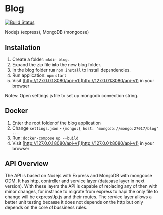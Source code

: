 # Blog

[![Build Status](https://travis-ci.org/reyesdiego/Blog-Api.svg?branch=master)](https://travis-ci.org/reyesdiego/Blog-Api)

Nodejs (express), MongoDB (mongoose)

## Installation

1. Create a folder: `mkdir blog`.
2. Expand the zip file into the new blog folder.
3. In the blog folder run `npm install` to install dependencies.
4. Run application: `npm start`
5. Visit [http://127.0.0.1:8080/api-v1](http://127.0.0.1:8080/api-v1) in your browser

Notes: Open settings.js file to set up mongodb connection string.

## Docker

1. Enter the root folder of the blog application
2. Change `settings.json` - `{mongo:{ host: "mongodb://mongo:27017/blog" ...`
3. Run: `docker-compose up --build`
4. Visit [http://127.0.0.1:8080/api-v1](http://127.0.0.1:8080/api-v1) in your browser

## API Overview

The API is based on Nodejs with Express and MongoDB with mongoose ODM. It has http, controller and service layer (database layer in next version). With these layers the API is capable of replacing any of then with minor changes, for instance to migrate from express to hapi the only file to change will be expressUp.js and their routes.
The service layer allows a better unit testing because it does not depends on the http but only depends on the core of bussiness rules.
